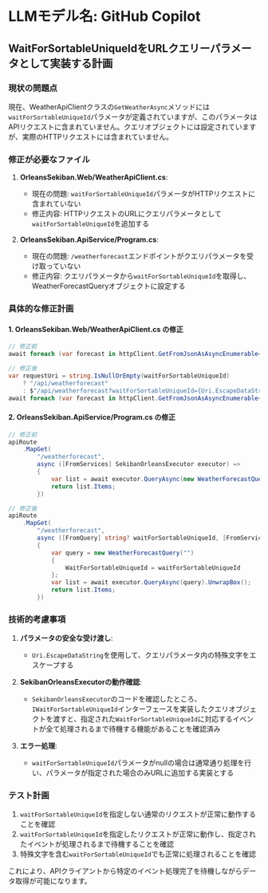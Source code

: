 # LLMモデル名: GitHub Copilot

## WaitForSortableUniqueIdをURLクエリーパラメータとして実装する計画

### 現状の問題点
現在、WeatherApiClientクラスの`GetWeatherAsync`メソッドには`waitForSortableUniqueId`パラメータが定義されていますが、このパラメータはAPIリクエストに含まれていません。クエリオブジェクトには設定されていますが、実際のHTTPリクエストには含まれていません。

### 修正が必要なファイル

1. **OrleansSekiban.Web/WeatherApiClient.cs**:
   - 現在の問題: `waitForSortableUniqueId`パラメータがHTTPリクエストに含まれていない
   - 修正内容: HTTPリクエストのURLにクエリパラメータとして`waitForSortableUniqueId`を追加する

2. **OrleansSekiban.ApiService/Program.cs**:
   - 現在の問題: `/weatherforecast`エンドポイントがクエリパラメータを受け取っていない
   - 修正内容: クエリパラメータから`waitForSortableUniqueId`を取得し、WeatherForecastQueryオブジェクトに設定する

### 具体的な修正計画

#### 1. OrleansSekiban.Web/WeatherApiClient.cs の修正

```csharp
// 修正前
await foreach (var forecast in httpClient.GetFromJsonAsAsyncEnumerable<WeatherForecastQuery.WeatherForecastRecord>("/api/weatherforecast", cancellationToken))

// 修正後
var requestUri = string.IsNullOrEmpty(waitForSortableUniqueId)
    ? "/api/weatherforecast"
    : $"/api/weatherforecast?waitForSortableUniqueId={Uri.EscapeDataString(waitForSortableUniqueId)}";
await foreach (var forecast in httpClient.GetFromJsonAsAsyncEnumerable<WeatherForecastQuery.WeatherForecastRecord>(requestUri, cancellationToken))
```

#### 2. OrleansSekiban.ApiService/Program.cs の修正

```csharp
// 修正前
apiRoute
    .MapGet(
        "/weatherforecast",
        async ([FromServices] SekibanOrleansExecutor executor) =>
        {
            var list = await executor.QueryAsync(new WeatherForecastQuery("")).UnwrapBox();
            return list.Items;
        })

// 修正後
apiRoute
    .MapGet(
        "/weatherforecast",
        async ([FromQuery] string? waitForSortableUniqueId, [FromServices] SekibanOrleansExecutor executor) =>
        {
            var query = new WeatherForecastQuery("")
            {
                WaitForSortableUniqueId = waitForSortableUniqueId
            };
            var list = await executor.QueryAsync(query).UnwrapBox();
            return list.Items;
        })
```

### 技術的考慮事項

1. **パラメータの安全な受け渡し**:
   - `Uri.EscapeDataString`を使用して、クエリパラメータ内の特殊文字をエスケープする

2. **SekibanOrleansExecutorの動作確認**:
   - `SekibanOrleansExecutor`のコードを確認したところ、`IWaitForSortableUniqueId`インターフェースを実装したクエリオブジェクトを渡すと、指定された`WaitForSortableUniqueId`に対応するイベントが全て処理されるまで待機する機能があることを確認済み

3. **エラー処理**:
   - `waitForSortableUniqueId`パラメータがnullの場合は通常通り処理を行い、パラメータが指定された場合のみURLに追加する実装とする

### テスト計画

1. `waitForSortableUniqueId`を指定しない通常のリクエストが正常に動作することを確認
2. `waitForSortableUniqueId`を指定したリクエストが正常に動作し、指定されたイベントが処理されるまで待機することを確認
3. 特殊文字を含む`waitForSortableUniqueId`でも正常に処理されることを確認

これにより、APIクライアントから特定のイベント処理完了を待機しながらデータ取得が可能になります。
